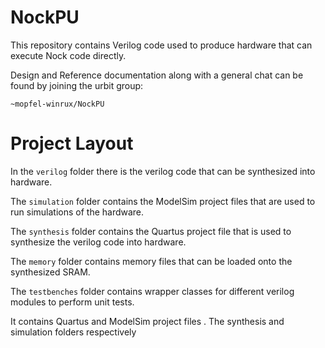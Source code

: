 # NockPU

This repository contains Verilog code used to produce hardware that can execute Nock code directly. 

Design and Reference documentation along with a general chat can be found by joining the urbit group:

`~mopfel-winrux/NockPU`


# Project Layout

In the `verilog` folder there is the verilog code that can be synthesized into hardware. 

The `simulation` folder contains the ModelSim project files that are used to run simulations of the hardware.

The `synthesis` folder contains the Quartus project file that is used to synthesize the verilog code into hardware.

The `memory` folder contains memory files that can be loaded onto the synthesized SRAM.

The `testbenches` folder contains wrapper classes for different verilog modules to perform unit tests. 

It contains Quartus and ModelSim project files . The synthesis and simulation folders respectively
